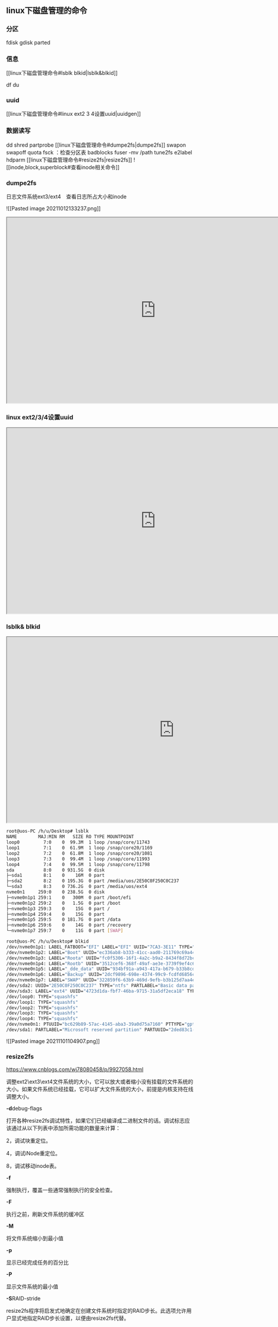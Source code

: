 ## linux下磁盘管理的命令
### 分区
fdisk
gdisk
parted
### 信息
[[linux下磁盘管理命令#lsblk blkid|lsblk&blkid]]


df
du
### uuid
[[linux下磁盘管理命令#linux ext2 3 4设置uuid|uuidgen]]

### 数据读写
dd
shred
partprobe
[[linux下磁盘管理命令#dumpe2fs|dumpe2fs]]
swapon
swapoff
quota
fsck ：检查分区表
badblocks
fuser -mv /path
tune2fs
e2label
hdparm
[[linux下磁盘管理命令#resize2fs|resize2fs]]
![[inode,block,superblock#查看inode相关命令]]



### dumpe2fs
日志文件系统ext3/ext4　查看日志所占大小和inode  

![[Pasted image 20211012133237.png]]


<iframe 
 height=500
 width=800  
src="https://blog.csdn.net/test_soy/article/details/48182145"　
>
</iframe>



### linux ext2/3/4设置uuid


<iframe 
 height=500
 width=800  
src="https://www.cnblogs.com/yjken/p/3922063.html"　
>
</iframe>




### lsblk& blkid

<iframe 
 height=500
 width=900  
src="https://linux.cn/article-4734-1.html"　
>
</iframe>


```bash
root@uos-PC /h/u/Desktop# lsblk
NAME        MAJ:MIN RM   SIZE RO TYPE MOUNTPOINT
loop0         7:0    0  99.3M  1 loop /snap/core/11743
loop1         7:1    0  61.9M  1 loop /snap/core20/1169
loop2         7:2    0  61.8M  1 loop /snap/core20/1081
loop3         7:3    0  99.4M  1 loop /snap/core/11993
loop4         7:4    0  99.5M  1 loop /snap/core/11798
sda           8:0    0 931.5G  0 disk 
├─sda1        8:1    0    16M  0 part 
├─sda2        8:2    0 195.3G  0 part /media/uos/2E50C0F250C0C237
└─sda3        8:3    0 736.2G  0 part /media/uos/ext4
nvme0n1     259:0    0 238.5G  0 disk 
├─nvme0n1p1 259:1    0   300M  0 part /boot/efi
├─nvme0n1p2 259:2    0   1.5G  0 part /boot
├─nvme0n1p3 259:3    0    15G  0 part /
├─nvme0n1p4 259:4    0    15G  0 part 
├─nvme0n1p5 259:5    0 181.7G  0 part /data
├─nvme0n1p6 259:6    0    14G  0 part /recovery
└─nvme0n1p7 259:7    0    11G  0 part [SWAP]
```
```bash
root@uos-PC /h/u/Desktop# blkid
/dev/nvme0n1p1: LABEL_FATBOOT="EFI" LABEL="EFI" UUID="7CA3-3E11" TYPE="vfat" PARTUUID="81af3950-b94d-4b11-a2c8-41ed26ae454e"
/dev/nvme0n1p2: LABEL="Boot" UUID="ec336ab8-b333-41cc-aad0-211769c69a44" TYPE="ext4" PARTUUID="ab3224d6-5cd2-414a-9ca1-0a02ed63568b"
/dev/nvme0n1p3: LABEL="Roota" UUID="fc0f5306-16f1-4a2c-b9a2-8434f8d72bc9" TYPE="ext4" PARTUUID="142f0f48-cf2b-445f-9a1c-d75d7321259d"
/dev/nvme0n1p4: LABEL="Rootb" UUID="3512cef6-368f-49af-ae3e-3739f9ef4c66" TYPE="ext4" PARTUUID="f7201b10-02b0-48f0-b787-385a90b28b35"
/dev/nvme0n1p5: LABEL="_dde_data" UUID="934bf91a-a943-417a-b679-b33b8cdabc55" TYPE="ext4" PARTUUID="d1235fc8-1612-44c5-9cde-5fde31e76db1"
/dev/nvme0n1p6: LABEL="Backup" UUID="2dcf9896-698e-4374-99c9-fcdfd6856caa" TYPE="ext4" PARTUUID="bc6e1163-df45-4ff7-8749-188d777b3488"
/dev/nvme0n1p7: LABEL="SWAP" UUID="322859f6-63b9-469d-9efb-b3b125d7aa4e" TYPE="swap" PARTUUID="f3a9b123-e501-462e-862f-8afb6a4e742e"
/dev/sda2: UUID="2E50C0F250C0C237" TYPE="ntfs" PARTLABEL="Basic data partition" PARTUUID="29984ad3-2bba-4f0a-8820-c99671340970"
/dev/sda3: LABEL="ext4" UUID="4723d1da-fbf7-46ba-9715-31a5df2eca18" TYPE="ext4" PARTUUID="fab1bb52-74a5-432e-9cb7-f3ee09d1028a"
/dev/loop0: TYPE="squashfs"
/dev/loop1: TYPE="squashfs"
/dev/loop2: TYPE="squashfs"
/dev/loop3: TYPE="squashfs"
/dev/loop4: TYPE="squashfs"
/dev/nvme0n1: PTUUID="bc629b89-57ac-4145-aba3-39a0d75a7160" PTTYPE="gpt"
/dev/sda1: PARTLABEL="Microsoft reserved partition" PARTUUID="2ded83c1-b239-491a-8a2a-a58700250594"
```



![[Pasted image 20211101104907.png]]


### resize2fs
https://www.cnblogs.com/wj78080458/p/9927058.html

调整ext2\ext3\ext4文件系统的大小，它可以放大或者缩小没有挂载的文件系统的大小。如果文件系统已经挂载，它可以扩大文件系统的大小，前提是内核支持在线调整大小。


**-d**debug-flags

打开各种resize2fs调试特性，如果它们已经编译成二进制文件的话。调试标志应该通过从以下列表中添加所需功能的数量来计算：

2，调试块重定位。

4，调试iNode重定位。

8，调试移动inode表。

**-f**

强制执行，覆盖一些通常强制执行的安全检查。

**-F**

执行之前，刷新文件系统的缓冲区

**-M**

将文件系统缩小到最小值

**-p**

显示已经完成任务的百分比

**-P**

显示文件系统的最小值

**-S**RAID-stride

resize2fs程序将启发式地确定在创建文件系统时指定的RAID步长。此选项允许用户显式地指定RAID步长设置，以便由resize2fs代替。


